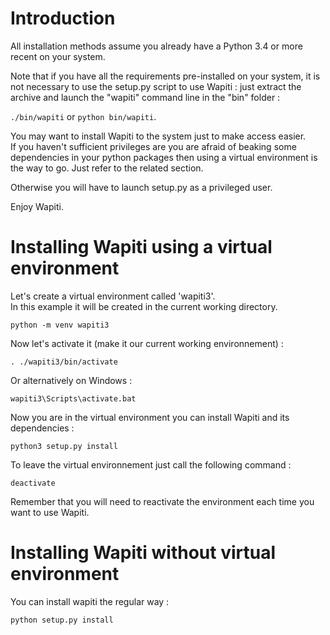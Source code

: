 Introduction
============

All installation methods assume you already have a Python 3.4 or more recent on your system.

Note that if you have all the requirements pre-installed on your system, it is not necessary to use the setup.py script
to use Wapiti : just extract the archive and launch the "wapiti" command line in the "bin" folder :

 `./bin/wapiti` or `python bin/wapiti`.

You may want to install Wapiti to the system just to make access easier.  
If you haven't sufficient privileges are you are afraid of beaking some dependencies in your python packages then
using a virtual environment is the way to go. Just refer to the related section.

Otherwise you will have to launch setup.py as a privileged user.

Enjoy Wapiti.


Installing Wapiti using a virtual environment
=============================================

Let's create a virtual environment called 'wapiti3'.  
In this example it will be created in the current working directory.

`python -m venv wapiti3`

Now let's activate it (make it our current working environnement) :
 
`. ./wapiti3/bin/activate`

Or alternatively on Windows :

`wapiti3\Scripts\activate.bat`

Now you are in the virtual environment you can install Wapiti and its dependencies :

`python3 setup.py install`

To leave the virtual environnement just call the following command :

`deactivate`

Remember that you will need to reactivate the environment each time you want to use Wapiti. 


Installing Wapiti without virtual environment
=============================================

You can install wapiti the regular way :

`python setup.py install`
